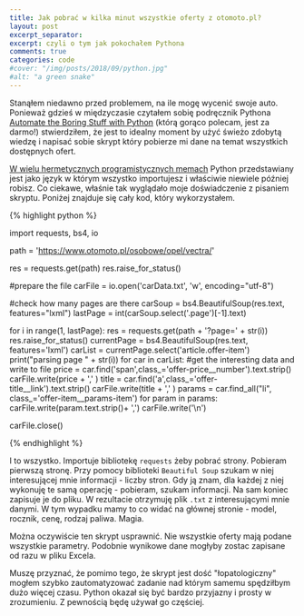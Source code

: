 ```yaml
---
title: Jak pobrać w kilka minut wszystkie oferty z otomoto.pl?
layout: post
excerpt_separator: 
excerpt: czyli o tym jak pokochałem Pythona
comments: true
categories: code
#cover: "/img/posts/2018/09/python.jpg"
#alt: "a green snake"
---
```


<p>Stanąłem niedawno przed problemem, na ile mogę wycenić swoje auto. Ponieważ gdzieś w międzyczasie czytałem sobię podręcznik Pythona <a href="http://automatetheboringstuff.com/">Automate the Boring Stuff with Python</a> (którą gorąco polecam, jest za darmo!) stwierdziłem, że jest to idealny moment by użyć świeżo zdobytą wiedzę i napisać sobie skrypt który pobierze mi dane na temat wszystkich dostępnych ofert.</p>

<p><a href="https://www.reddit.com/r/programming/comments/fqtqk/if_programming_languages_were_essays/">W wielu hermetycznych programistycznych memach</a> Python przedstawiany jest jako język w którym wszystko importujesz i właściwie niewiele później robisz. Co ciekawe, właśnie tak wyglądało moje doświadczenie z pisaniem skryptu. Poniżej znajduje się cały kod, który wykorzystałem.</p>

{% highlight python %}

import requests, bs4, io

path = 'https://www.otomoto.pl/osobowe/opel/vectra/'

res = requests.get(path)
res.raise_for_status()

#prepare the file
carFile = io.open('carData.txt', 'w', encoding="utf-8")


#check how many pages are there
carSoup = bs4.BeautifulSoup(res.text, features="lxml")
lastPage = int(carSoup.select('.page')[-1].text)

for i in range(1, lastPage):
    res = requests.get(path + '?page=' + str(i))
    res.raise_for_status()
    currentPage = bs4.BeautifulSoup(res.text, features='lxml')
    carList = currentPage.select('article.offer-item')
    print("parsing page " + str(i))
    for car in carList:
        #get the interesting data and write to file
        price = car.find('span',class_='offer-price__number').text.strip()
        carFile.write(price + ',' )
        title = car.find('a',class_='offer-title__link').text.strip()
        carFile.write(title + ',' )
        params = car.find_all("li", class_='offer-item__params-item')
        for param in params:
            carFile.write(param.text.strip()+ ',')
        carFile.write('\n')
    
carFile.close()

{% endhighlight %}

<p>I to wszystko. Importuje bibliotekę <code>requests</code> żeby pobrać strony. Pobieram pierwszą stronę. Przy pomocy biblioteki <code>Beautiful Soup</code> szukam w niej interesującej mnie informacji - liczby stron. Gdy ją znam, dla każdej z niej wykonuję te samą operację - pobieram, szukam informacji. Na sam koniec zapisuje je do pliku. W rezultacie otrzymuję plik <code>.txt</code> z interesującymi mnie danymi. W tym wypadku mamy to co widać na głównej stronie - model, rocznik, cenę, rodzaj paliwa. Magia.</p>

<p>Można oczywiście ten skrypt usprawnić. Nie wszystkie oferty mają podane wszystkie parametry. Podobnie wynikowe dane mogłyby zostac zapisane od razu w pliku Excela.</p>

<p>Muszę przyznać, że pomimo tego, że skrypt jest dość "łopatologiczny" mogłem szybko zautomatyzować zadanie nad którym samemu spędziłbym dużo więcej czasu. Python okazał się być bardzo przyjazny i prosty w zrozumieniu. Z pewnością będę używał go częściej.</p>